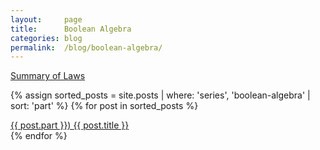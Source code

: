 ```yaml
---
layout:     page
title:      Boolean Algebra
categories: blog
permalink:  /blog/boolean-algebra/
---
```


[Summary of Laws](/blog/boolean-algebra/summary-of-laws)

{% assign sorted_posts = site.posts | where: 'series', 'boolean-algebra' | sort: 'part' %}
{% for post in sorted_posts %}
  <div class="post-link-container">
    <a href="{{ post.url }}" class="post-link-item"> 
        {{ post.part }}) {{ post.title }} 
        <!-- I'll play around with this later
        <time datetime="{{ post.date | date_to_xmlschema }}" class="post-link-date">{{ post.date | date_to_string }}</time>
        -->
    </a>
  </div>
{% endfor %}